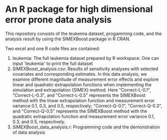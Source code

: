 # An R package for high dimensional error prone data analysis
This repository consists of the leukemia dataset, progamming code, and the analysis result by using the SIMEXBoost package in R CRAN.

Two excel and one R code files are contained:
1. leukemia: The full leukemia dataset prepared by R workspace. One can input 'leukemia' to print the full dataset
2. SIMEXBoost_analysis.csv: Results of sensitivity analyses with selected covariates and corresponding estimates. In this data analysis, we examine different magnitude of measurement error effects and explore linear and quadratic extrapolation functions when implementing the simulation and extrapolation (SIMEX) method. Here "Correct-L-0.1", "Correct-L-0.3", and "Correct-L-0.5" represents the SIMEXBoost method with the linear extrapolation function and measurement error variance 0.1, 0.3, and 0.5, respectively; "Correct-Q-0.1", "Correct-Q-0.3", and "Correct-Q-0.5" represents the SIMEXBoost method with the quadratic extrapolation function and measurement error variance 0.1, 0.3, and 0.5, respectively.
3. SIMEXBoost_data_analysis.r: Programming code and the demonstration of data analysis
